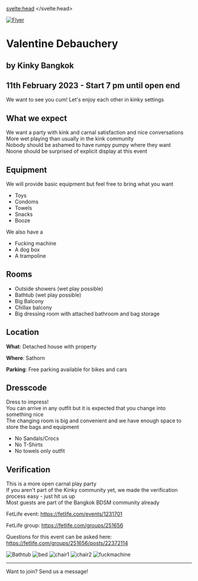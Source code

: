 <script lang="ts">
  import Contact from '$lib/Contact.svelte';
  import Img from '@zerodevx/svelte-img';
  import bathub_small from '$lib/assets/valentinedebauchery/bathtub_small.jpg?run';
  import bed_small from '$lib/assets/valentinedebauchery/bed_small.jpg?run';
  import chair1_small from '$lib/assets/valentinedebauchery/chair1_small.jpg?run';
  import chair2_small from '$lib/assets/valentinedebauchery/chair2_small.jpg?run';
  import fuckmachine_small from '$lib/assets/valentinedebauchery/fuckmachine_small.jpg?run';
  import flyer from '$lib/assets/valentinedebauchery/Flyer_ValentineDebauchery_02.jpg?run';
  const flyerUrl = new URL('$lib/assets/valentinedebauchery/Flyer_ValentineDebauchery_02.jpg', import.meta.url).href
</script>

<svelte:head>
	<title>Valentine Debauchery a kinky BDSM carnal play party on 11th February 2023</title>
	<meta name="description" content="Kinky Bangkok hosts a kinky BDSM carnal play Party in Bangkok. It is our first big event and we are proud of our location" />
</svelte:head>

<a href={flyerUrl}><Img src={flyer} alt="Flyer" /></a>

# Valentine Debauchery
## by Kinky Bangkok
## 11th February 2023 - Start 7 pm until open end

We want to see you cum! Let's enjoy each other in kinky settings

## What we expect

We want a party with kink and carnal satisfaction and nice conversations  
More wet playing than usually in the kink community  
Nobody should be ashamed to have rumpy pumpy where they want  
Noone should be surprised of explicit display at this event  


## Equipment
We will provide basic equipment but feel free to bring what you want
- Toys
- Condoms
- Towels
- Snacks
- Booze


We also have a
- Fucking machine
- A dog box 
- A trampoline

## Rooms

- Outside showers (wet play possible)
- Bathtub (wet play possible)
- Big Balcony
- Chillax balcony
- Big dressing room with attached bathroom and bag storage

## Location

__What__: Detached house with property

__Where__: Sathorn

__Parking__: Free parking available for bikes and cars


## Dresscode
Dress to impress!  
You can arrive in any outfit but it is expected that you change into something nice  
The changing room is big and convenient and we have enough space to store the bags and equipment  

- No Sandals/Crocs
- No T-Shirts
- No towels only outfit

## Verification
This is a more open carnal play party  
If you aren't part of the Kinky community yet, we made the verification process easy - just hit us up  
Most guests are part of the Bangkok BDSM community already

FetLife event: https://fetlife.com/events/1231701 

FetLife group: https://fetlife.com/groups/251656

Questions for this event can be asked here:  
https://fetlife.com/groups/251656/posts/22372114


<Img src={bathub_small} alt="Bathtub" />
<Img src={bed_small} alt="bed" />
<Img src={chair1_small} alt="chair1" />
<Img src={chair2_small} alt="chair2" />
<Img src={fuckmachine_small} alt="fuckmachine" />

<hr>

<div class="text-center font-semibold">Want to join? Send us a message!</div>

<Contact />